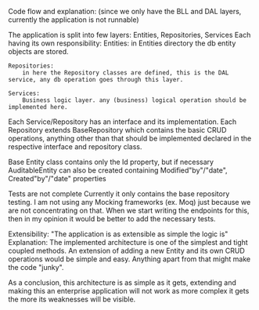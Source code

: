 Code flow and explanation: 
(since we only have the BLL and DAL layers, currently the application is not runnable)

The application is split into few layers: Entities, Repositories, Services
Each having its own responsibility:
    Entities: 
        in Entities directory the db entity objects are stored.
        
    Repositories:
        in here the Repository classes are defined, this is the DAL service, any db operation goes through this layer. 
        
    Services:
        Business logic layer. any (business) logical operation should be implemented here.
        
        
Each Service/Repository has an interface and its implementation.
Each Repository extends BaseRepository which contains the basic CRUD operations, 
    anything other than that should be implemented declared in the respective interface and repository class.
    
Base Entity class contains only the Id property, but if necessary AuditableEntity can also be created containing 
    Modified"by"/"date", Created"by"/"date" properties
    

Tests are not complete
Currently it only contains the base repository testing.
I am not using any Mocking frameworks (ex. Moq) just because we are not concentrating on that.
When we start writing the endpoints for this, then in my opinion it would be better to add the necessary tests.


Extensibility:
"The application is as extensible as simple the logic is"
Explanation: 
    The implemented architecture is one of the simplest and tight coupled methods.
    An extension of adding a new Entity and its own CRUD operations would be simple and easy.
    Anything apart from that might make the code "junky".

As a conclusion, this architecture is as simple as it gets, extending and making this an enterprise application will not work as more complex it gets
the more its weaknesses will be visible. 
